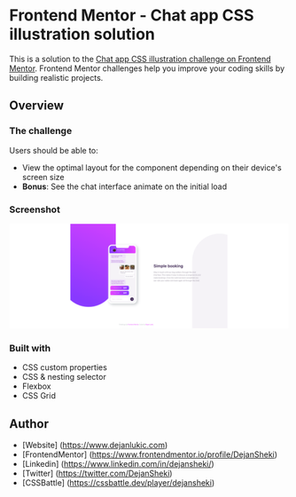 # Frontend Mentor - Chat app CSS illustration solution

This is a solution to the [Chat app CSS illustration challenge on Frontend Mentor](https://www.frontendmentor.io/challenges/chat-app-css-illustration-O5auMkFqY). Frontend Mentor challenges help you improve your coding skills by building realistic projects.

## Overview

### The challenge

Users should be able to:

- View the optimal layout for the component depending on their device's screen size
- **Bonus**: See the chat interface animate on the initial load

### Screenshot

![](./images/screenshot.png)

### Built with

- CSS custom properties
- CSS & nesting selector
- Flexbox
- CSS Grid

## Author

- [Website] (https://www.dejanlukic.com)
- [FrontendMentor] (https://www.frontendmentor.io/profile/DejanSheki)
- [Linkedin] (https://www.linkedin.com/in/dejansheki/)
- [Twitter] (https://twitter.com/DejanSheki)
- [CSSBattle] (https://cssbattle.dev/player/dejansheki)

